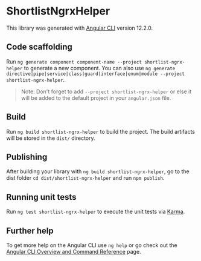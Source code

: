 # ShortlistNgrxHelper

This library was generated with [Angular CLI](https://github.com/angular/angular-cli) version 12.2.0.

## Code scaffolding

Run `ng generate component component-name --project shortlist-ngrx-helper` to generate a new component. You can also use `ng generate directive|pipe|service|class|guard|interface|enum|module --project shortlist-ngrx-helper`.
> Note: Don't forget to add `--project shortlist-ngrx-helper` or else it will be added to the default project in your `angular.json` file. 

## Build

Run `ng build shortlist-ngrx-helper` to build the project. The build artifacts will be stored in the `dist/` directory.

## Publishing

After building your library with `ng build shortlist-ngrx-helper`, go to the dist folder `cd dist/shortlist-ngrx-helper` and run `npm publish`.

## Running unit tests

Run `ng test shortlist-ngrx-helper` to execute the unit tests via [Karma](https://karma-runner.github.io).

## Further help

To get more help on the Angular CLI use `ng help` or go check out the [Angular CLI Overview and Command Reference](https://angular.io/cli) page.
